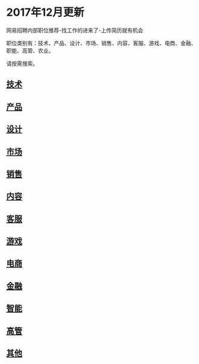 # 2017年12月更新
网易招聘内部职位推荐-找工作的进来了-上传简历就有机会
职位类别有：技术、产品、设计、市场、销售、内容、客服、游戏、电商、金融、职能、高管、农业。
请按需搜索。
## [技术](技术.md)
## [产品](产品.md)
## [设计](设计.md)
## [市场](市场.md)
## [销售](销售.md)
## [内容](内容.md)
## [客服](客服.md)
## [游戏](游戏.md)
## [电商](电商.md)
## [金融](金融.md)
## [智能](智能.md)
## [高管](高管.md)
## [其他](其他.md)